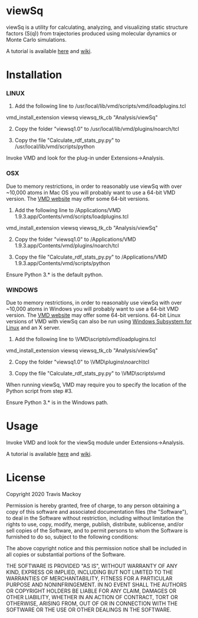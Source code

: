 viewSq
===============

viewSq is a utility for calculating, analyzing, and visualizing static structure factors (S(q)) from trajectories produced using molecular dynamics or Monte Carlo simulations.

A tutorial is available [here](https://github.com/tmackoy/viewSq/tree/master/tutorials/spce_water) and [wiki](https://github.com/tmackoy/viewSq/wiki).

Installation
===============
### LINUX ###


1. Add the following line to /usr/local/lib/vmd/scripts/vmd/loadplugins.tcl

vmd_install_extension viewsq      viewsq_tk_cb    "Analysis/viewSq"

2. Copy the folder "viewsq1.0" to /usr/local/lib/vmd/plugins/noarch/tcl

3. Copy the file "Calculate_rdf_stats_py.py" to /usr/local/lib/vmd/scripts/python

Invoke VMD and look for the plug-in under Extensions->Analysis. 


### OSX ###

Due to memory restrictions, in order to reasonably use viewSq with over ~10,000 atoms in Mac OS you will probably want to use a 64-bit VMD version. The [VMD website](https://www.ks.uiuc.edu/Development/Download/download.cgi?PackageName=VMD) may offer some 64-bit versions.


1. Add the following line to /Applications/VMD 1.9.3.app/Contents/vmd/scripts/loadplugins.tcl

vmd_install_extension viewsq      viewsq_tk_cb    "Analysis/viewSq"

2. Copy the folder "viewsq1.0" to /Applications/VMD 1.9.3.app/Contents/vmd/plugins/noarch/tcl

3. Copy the file "Calculate_rdf_stats_py.py" to /Applications/VMD 1.9.3.app/Contents/vmd/scripts/python

Ensure Python 3.* is the default python.


### WINDOWS ###

Due to memory restrictions, in order to reasonably use viewSq with over ~10,000 atoms in Windows you will probably want to use a 64-bit VMD version. The [VMD website](https://www.ks.uiuc.edu/Development/Download/download.cgi?PackageName=VMD) may offer some 64-bit versions. 64-bit Linux versions of VMD with viewSq can also be run using [Windows Subsystem for Linux](https://docs.microsoft.com/en-us/windows/wsl/install-win10) and an X server.


1. Add the following line to \VMD\scripts\vmd\loadplugins.tcl

vmd_install_extension viewsq      viewsq_tk_cb    "Analysis/viewSq"

2. Copy the folder "viewsq1.0" to \VMD\plugins\noarch\tcl

3. Copy the file "Calculate_rdf_stats_py.py" to \VMD\scripts\vmd

 When running viewSq, VMD may require you to specify the location of the Python script from step #3.

Ensure Python 3.* is in the Windows path.


Usage
===============
Invoke VMD and look for the viewSq module under Extensions->Analysis.

A tutorial is available [here](https://github.com/tmackoy/viewSq/tree/master/tutorials/spce_water) and [wiki](https://github.com/tmackoy/viewSq/wiki).


License
===============
Copyright 2020 Travis Mackoy

Permission is hereby granted, free of charge, to any person obtaining a copy of this software and associated documentation files (the "Software"), to deal in the Software without restriction, including without limitation the rights to use, copy, modify, merge, publish, distribute, sublicense, and/or sell copies of the Software, and to permit persons to whom the Software is furnished to do so, subject to the following conditions:

The above copyright notice and this permission notice shall be included in all copies or substantial portions of the Software.

THE SOFTWARE IS PROVIDED "AS IS", WITHOUT WARRANTY OF ANY KIND, EXPRESS OR IMPLIED, INCLUDING BUT NOT LIMITED TO THE WARRANTIES OF MERCHANTABILITY, FITNESS FOR A PARTICULAR PURPOSE AND NONINFRINGEMENT. IN NO EVENT SHALL THE AUTHORS OR COPYRIGHT HOLDERS BE LIABLE FOR ANY CLAIM, DAMAGES OR OTHER LIABILITY, WHETHER IN AN ACTION OF CONTRACT, TORT OR OTHERWISE, ARISING FROM, OUT OF OR IN CONNECTION WITH THE SOFTWARE OR THE USE OR OTHER DEALINGS IN THE SOFTWARE.

